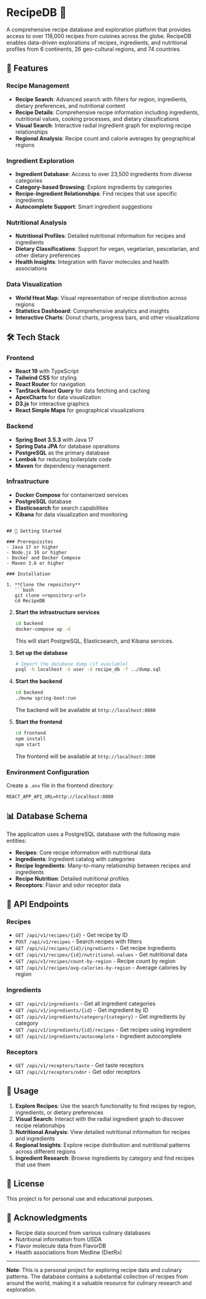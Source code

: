 # RecipeDB 🍳

A comprehensive recipe database and exploration platform that provides access to over 118,000 recipes from cuisines across the globe. RecipeDB enables data-driven explorations of recipes, ingredients, and nutritional profiles from 6 continents, 26 geo-cultural regions, and 74 countries.

## 🌟 Features

### Recipe Management
- **Recipe Search**: Advanced search with filters for region, ingredients, dietary preferences, and nutritional content
- **Recipe Details**: Comprehensive recipe information including ingredients, nutritional values, cooking processes, and dietary classifications
- **Visual Search**: Interactive radial ingredient graph for exploring recipe relationships
- **Regional Analysis**: Recipe count and calorie averages by geographical regions

### Ingredient Exploration
- **Ingredient Database**: Access to over 23,500 ingredients from diverse categories
- **Category-based Browsing**: Explore ingredients by categories
- **Recipe-Ingredient Relationships**: Find recipes that use specific ingredients
- **Autocomplete Support**: Smart ingredient suggestions

### Nutritional Analysis
- **Nutritional Profiles**: Detailed nutritional information for recipes and ingredients
- **Dietary Classifications**: Support for vegan, vegetarian, pescetarian, and other dietary preferences
- **Health Insights**: Integration with flavor molecules and health associations

### Data Visualization
- **World Heat Map**: Visual representation of recipe distribution across regions
- **Statistics Dashboard**: Comprehensive analytics and insights
- **Interactive Charts**: Donut charts, progress bars, and other visualizations

## 🛠️ Tech Stack

### Frontend
- **React 19** with TypeScript
- **Tailwind CSS** for styling
- **React Router** for navigation
- **TanStack React Query** for data fetching and caching
- **ApexCharts** for data visualization
- **D3.js** for interactive graphics
- **React Simple Maps** for geographical visualizations

### Backend
- **Spring Boot 3.5.3** with Java 17
- **Spring Data JPA** for database operations
- **PostgreSQL** as the primary database
- **Lombok** for reducing boilerplate code
- **Maven** for dependency management

### Infrastructure
- **Docker Compose** for containerized services
- **PostgreSQL** database
- **Elasticsearch** for search capabilities
- **Kibana** for data visualization and monitoring

```

## 🚀 Getting Started

### Prerequisites
- Java 17 or higher
- Node.js 16 or higher
- Docker and Docker Compose
- Maven 3.6 or higher

### Installation

1. **Clone the repository**
   ```bash
   git clone <repository-url>
   cd RecipeDB
   ```

2. **Start the infrastructure services**
   ```bash
   cd backend
   docker-compose up -d
   ```
   This will start PostgreSQL, Elasticsearch, and Kibana services.

3. **Set up the database**
   ```bash
   # Import the database dump (if available)
   psql -h localhost -U user -d recipe_db -f ../dump.sql
   ```

4. **Start the backend**
   ```bash
   cd backend
   ./mvnw spring-boot:run
   ```
   The backend will be available at `http://localhost:8080`

5. **Start the frontend**
   ```bash
   cd frontend
   npm install
   npm start
   ```
   The frontend will be available at `http://localhost:3000`

### Environment Configuration

Create a `.env` file in the frontend directory:
```env
REACT_APP_API_URL=http://localhost:8080
```

## 📊 Database Schema

The application uses a PostgreSQL database with the following main entities:
- **Recipes**: Core recipe information with nutritional data
- **Ingredients**: Ingredient catalog with categories
- **Recipe Ingredients**: Many-to-many relationship between recipes and ingredients
- **Recipe Nutrition**: Detailed nutritional profiles
- **Receptors**: Flavor and odor receptor data

## 🔧 API Endpoints

### Recipes
- `GET /api/v1/recipes/{id}` - Get recipe by ID
- `POST /api/v1/recipes` - Search recipes with filters
- `GET /api/v1/recipes/{id}/ingredients` - Get recipe ingredients
- `GET /api/v1/recipes/{id}/nutritional-values` - Get nutritional data
- `GET /api/v1/recipes/count-by-region` - Recipe count by region
- `GET /api/v1/recipes/avg-calories-by-region` - Average calories by region

### Ingredients
- `GET /api/v1/ingredients` - Get all ingredient categories
- `GET /api/v1/ingredients/{id}` - Get ingredient by ID
- `GET /api/v1/ingredients/category/{category}` - Get ingredients by category
- `GET /api/v1/ingredients/{id}/recipes` - Get recipes using ingredient
- `GET /api/v1/ingredients/autocomplete` - Ingredient autocomplete

### Receptors
- `GET /api/v1/receptors/taste` - Get taste receptors
- `GET /api/v1/receptors/odor` - Get odor receptors

## 🎯 Usage

1. **Explore Recipes**: Use the search functionality to find recipes by region, ingredients, or dietary preferences
2. **Visual Search**: Interact with the radial ingredient graph to discover recipe relationships
3. **Nutritional Analysis**: View detailed nutritional information for recipes and ingredients
4. **Regional Insights**: Explore recipe distribution and nutritional patterns across different regions
5. **Ingredient Research**: Browse ingredients by category and find recipes that use them

## 📝 License

This project is for personal use and educational purposes.

## 🙏 Acknowledgments

- Recipe data sourced from various culinary databases
- Nutritional information from USDA
- Flavor molecule data from FlavorDB
- Health associations from Medline (DietRx)

---

**Note**: This is a personal project for exploring recipe data and culinary patterns. The database contains a substantial collection of recipes from around the world, making it a valuable resource for culinary research and exploration.
